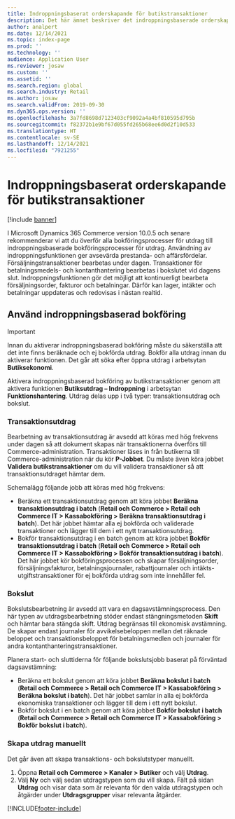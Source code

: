 ```yaml
---
title: Indroppningsbaserat orderskapande för butikstransaktioner
description: Det här ämnet beskriver det indroppningsbaserade orderskapandet för butikstransaktioner i Microsoft Dynamics 365 Commerce.
author: analpert
ms.date: 12/14/2021
ms.topic: index-page
ms.prod: ''
ms.technology: ''
audience: Application User
ms.reviewer: josaw
ms.custom: ''
ms.assetid: ''
ms.search.region: global
ms.search.industry: Retail
ms.author: josaw
ms.search.validFrom: 2019-09-30
ms.dyn365.ops.version: ''
ms.openlocfilehash: 3a7fd8698d7123403cf9092a4a4bf810595d795b
ms.sourcegitcommit: f82372b1e9bf67d055fd265b68ee6d0d2f10d533
ms.translationtype: HT
ms.contentlocale: sv-SE
ms.lasthandoff: 12/14/2021
ms.locfileid: "7921255"
---
```

# <a name="trickle-feed-based-order-creation-for-retail-store-transactions"></a>Indroppningsbaserat orderskapande för butikstransaktioner

[!include [banner](includes/banner.md)]

I Microsoft Dynamics 365 Commerce version 10.0.5 och senare rekommenderar vi att du överför alla bokföringsprocesser för utdrag till indroppningsbaserade bokföringsprocesser för utdrag. Användning av indroppningsfunktionen ger avsevärda prestanda- och affärsfördelar. Försäljningstransaktioner bearbetas under dagen. Transaktioner för betalningsmedels- och kontanthantering bearbetas i bokslutet vid dagens slut. Indroppningsfunktionen gör det möjligt att kontinuerligt bearbeta försäljningsorder, fakturor och betalningar. Därför kan lager, intäkter och betalningar uppdateras och redovisas i nästan realtid.

## <a name="use-trickle-feed-based-posting"></a>Använd indroppningsbaserad bokföring

> [!IMPORTANT]
> Innan du aktiverar indroppningsbaserad bokföring måste du säkerställa att det inte finns beräknade och ej bokförda utdrag. Bokför alla utdrag innan du aktiverar funktionen. Det går att söka efter öppna utdrag i arbetsytan **Butiksekonomi**.

Aktivera indroppningsbaserad bokföring av butikstransaktioner genom att aktivera funktionen **Butiksutdrag – Indroppning** i arbetsytan **Funktionshantering**. Utdrag delas upp i två typer: transaktionsutdrag och bokslut.

### <a name="transactional-statements"></a>Transaktionsutdrag

Bearbetning av transaktionsutdrag är avsedd att köras med hög frekvens under dagen så att dokument skapas när transaktionerna överförs till Commerce-administration. Transaktioner läses in från butikerna till Commerce-administration när du kör **P-Jobbet**. Du måste även köra jobbet **Validera butikstransaktioner** om du vill validera transaktioner så att transaktionsutdraget hämtar dem.

Schemalägg följande jobb att köras med hög frekvens:

- Beräkna ett transaktionsutdrag genom att köra jobbet **Beräkna transaktionsutdrag i batch** (**Retail och Commerce \> Retail och Commerce IT \> Kassabokföring \> Beräkna transaktionsutdrag i batch**). Det här jobbet hämtar alla ej bokförda och validerade transaktioner och lägger till dem i ett nytt transaktionsutdrag.
- Bokför transaktionsutdrag i en batch genom att köra jobbet **Bokför transaktionsutdrag i batch** (**Retail och Commerce \> Retail och Commerce IT \> Kassabokföring \> Bokför transaktionsutdrag i batch**). Det här jobbet kör bokföringsprocessen och skapar försäljningsorder, försäljningsfakturor, betalningsjournaler, rabattjournaler och intäkts-utgiftstransaktioner för ej bokförda utdrag som inte innehåller fel. 

### <a name="financial-statements"></a>Bokslut

Bokslutsbearbetning är avsedd att vara en dagsavstämningsprocess. Den här typen av utdragsbearbetning stöder endast stängningsmetoden **Skift** och hämtar bara stängda skift. Utdrag begränsas till ekonomisk avstämning. De skapar endast journaler för avvikelsebeloppen mellan det räknade beloppet och transaktionsbeloppet för betalningsmedlen och journaler för andra kontanthanteringstransaktioner.

Planera start- och sluttiderna för följande bokslutsjobb baserat på förväntad dagsavstämning:

- Beräkna ett bokslut genom att köra jobbet **Beräkna bokslut i batch** (**Retail och Commerce \> Retail och Commerce IT \> Kassabokföring \> Beräkna bokslut i batch**). Det här jobbet samlar in alla ej bokförda ekonomiska transaktioner och lägger till dem i ett nytt bokslut.
- Bokför bokslut i en batch genom att köra jobbet **Bokför bokslut i batch** (**Retail och Commerce \> Retail och Commerce IT \> Kassabokföring \> Bokför bokslut i batch**).

### <a name="manually-create-statements"></a>Skapa utdrag manuellt

Det går även att skapa transaktions- och bokslutstyper manuellt. 

1. Öppna **Retail och Commerce \> Kanaler \> Butiker** och välj **Utdrag**. 
2. Välj **Ny** och välj sedan utdragstypen som du vill skapa. Fält på sidan **Utdrag** och visar data som är relevanta för den valda utdragstypen och åtgärder under **Utdragsgrupper** visar relevanta åtgärder.

[!INCLUDE[footer-include](../includes/footer-banner.md)]
